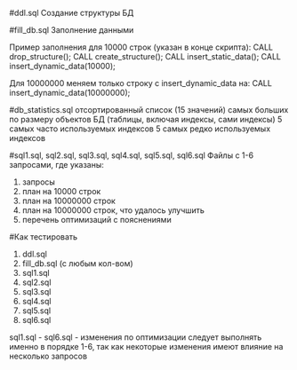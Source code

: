 #ddl.sql
Создание структуры БД

#fill_db.sql
Заполнение данными

Пример заполнения для 10000 строк (указан в конце скрипта):
CALL drop_structure();
CALL create_structure();
CALL insert_static_data();
CALL insert_dynamic_data(10000);

Для 10000000 меняем только строку с insert_dynamic_data на:
CALL insert_dynamic_data(10000000);

#db_statistics.sql
отсортированный список (15 значений) самых больших по размеру объектов БД (таблицы, включая индексы, сами индексы)
5 самых часто используемых индексов
5 самых редко используемых индексов

#sql1.sql, sql2.sql, sql3.sql, sql4.sql, sql5.sql, sql6.sql
Файлы с 1-6 запросами, где указаны:
1. запросы
2. план на 10000 строк
3. план на 10000000 строк
4. план на 10000000 строк, что удалось улучшить
5. перечень оптимизаций с пояснениями

#Как тестировать 
1. ddl.sql
2. fill_db.sql (с любым кол-вом)
3. sql1.sql
4. sql2.sql
5. sql3.sql
6. sql4.sql
7. sql5.sql
8. sql6.sql

sql1.sql - sql6.sql - изменения по оптимизации следует выполнять именно в порядке 1-6, так как некоторые изменения имеют влияние на несколько запросов 
